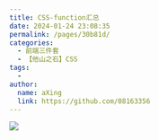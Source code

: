 ```yaml
---
title: CSS-function汇总
date: 2024-01-24 23:08:35
permalink: /pages/30b81d/
categories:
  - 前端三件套
  - 【他山之石】CSS
tags:
  - 
author: 
  name: aXing
  link: https://github.com/08163356
---
```


![](https://jsd.cdn.zzko.cn/gh/xugaoyi/image_store/blog/20200512161232.jpg)
<!-- more -->
